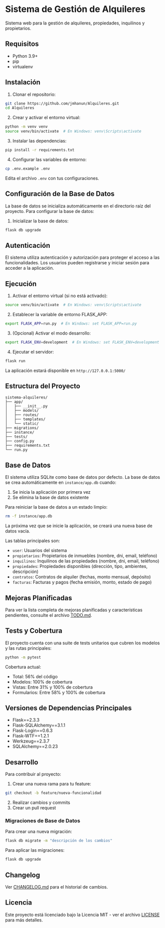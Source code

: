 # Sistema de Gestión de Alquileres

Sistema web para la gestión de alquileres, propiedades, inquilinos y propietarios.

## Requisitos

- Python 3.9+
- pip
- virtualenv

## Instalación

1. Clonar el repositorio:
```bash
git clone https://github.com/jmhanun/Alquileres.git
cd Alquileres
```

2. Crear y activar el entorno virtual:
```bash
python -m venv venv
source venv/bin/activate  # En Windows: venv\Scripts\activate
```

3. Instalar las dependencias:
```bash
pip install -r requirements.txt
```

4. Configurar las variables de entorno:
```bash
cp .env.example .env
```
Edita el archivo `.env` con tus configuraciones.

## Configuración de la Base de Datos

La base de datos se inicializa automáticamente en el directorio raíz del proyecto. Para configurar la base de datos:

1. Inicializar la base de datos:
```bash
flask db upgrade
```

## Autenticación

El sistema utiliza autenticación y autorización para proteger el acceso a las funcionalidades. Los usuarios pueden registrarse y iniciar sesión para acceder a la aplicación.

## Ejecución

1. Activar el entorno virtual (si no está activado):
```bash
source venv/bin/activate  # En Windows: venv\Scripts\activate
```

2. Establecer la variable de entorno FLASK_APP:
```bash
export FLASK_APP=run.py  # En Windows: set FLASK_APP=run.py
```

3. (Opcional) Activar el modo desarrollo:
```bash
export FLASK_ENV=development  # En Windows: set FLASK_ENV=development
```

4. Ejecutar el servidor:
```bash
flask run
```

La aplicación estará disponible en `http://127.0.0.1:5000/`

## Estructura del Proyecto

```
sistema-alquileres/
├── app/
│   ├── __init__.py
│   ├── models/
│   ├── routes/
│   ├── templates/
│   └── static/
├── migrations/
├── instance/
├── tests/
├── config.py
├── requirements.txt
└── run.py
```

## Base de Datos

El sistema utiliza SQLite como base de datos por defecto. La base de datos se crea automáticamente en `instance/app.db` cuando:

1. Se inicia la aplicación por primera vez
2. Se elimina la base de datos existente

Para reiniciar la base de datos a un estado limpio:
```bash
rm -f instance/app.db
```

La próxima vez que se inicie la aplicación, se creará una nueva base de datos vacía.

Las tablas principales son:

- `user`: Usuarios del sistema
- `propietarios`: Propietarios de inmuebles (nombre, dni, email, teléfono)
- `inquilinos`: Inquilinos de las propiedades (nombre, dni, email, teléfono)
- `propiedades`: Propiedades disponibles (dirección, tipo, ambientes, descripción)
- `contratos`: Contratos de alquiler (fechas, monto mensual, depósito)
- `facturas`: Facturas y pagos (fecha emisión, monto, estado de pago)

## Mejoras Planificadas

Para ver la lista completa de mejoras planificadas y características pendientes, consulte el archivo [TODO.md](TODO.md).

## Tests y Cobertura

El proyecto cuenta con una suite de tests unitarios que cubren los modelos y las rutas principales:

```bash
python -m pytest
```

Cobertura actual:
- Total: 56% del código
- Modelos: 100% de cobertura
- Vistas: Entre 31% y 100% de cobertura
- Formularios: Entre 58% y 100% de cobertura

## Versiones de Dependencias Principales

- Flask==2.3.3
- Flask-SQLAlchemy==3.1.1
- Flask-Login==0.6.3
- Flask-WTF==1.2.1
- Werkzeug==2.3.7
- SQLAlchemy==2.0.23

## Desarrollo

Para contribuir al proyecto:

1. Crear una nueva rama para tu feature:
```bash
git checkout -b feature/nueva-funcionalidad
```

2. Realizar cambios y commits
3. Crear un pull request

### Migraciones de Base de Datos

Para crear una nueva migración:
```bash
flask db migrate -m "descripción de los cambios"
```

Para aplicar las migraciones:
```bash
flask db upgrade
```

## Changelog

Ver [CHANGELOG.md](CHANGELOG.md) para el historial de cambios.

## Licencia

Este proyecto está licenciado bajo la Licencia MIT - ver el archivo [LICENSE](LICENSE) para más detalles.

